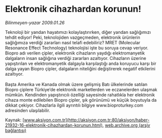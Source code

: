 # Elektronik cihazhardan korunun!

*Bilinmeyen-yazar 2009.01.26*

<font class="agenda2NewsSpot">
 Teknoloji bir yandan hayatımızı kolaylaştırırken, diğer yandan sağlığımızı tehdit ediyor! Peki, teknolojiden vazgeçmeden, elektronik ürünlerin sağlığımıza verdiği zararları nasıl telafi edebiliriz?
</font>
<font class="newsDetail">
 MRET (Molecular Resonance Effect Technology) teknolojisi işte bu soruya cevap veriyor. Biopro adı verilen çipler, elektronik cihazların yaydığı elektromanyetik dalgaların insan sağlığına verdiği zararları azaltıyor. Cihazların üzerine yapıştırılan ve elektromanyetik dalgayla karşılaştığı anda koruyucu karşı bir dalga yayan Biopro çipler, dalgaların niteliğini değiştirerek negatif etkilerini azaltıyor.
 <br/>
 <br/>
 Başta Amerika ve Kanada olmak üzere gelişmiş Batı ülkelerinde satılan Biopro çiplere Türkiye’de elektronik marketlerden ve eczanelerden ulaşmak mümkün. Kendinden yapıştırıcılı özelliği sayesinde rahatlıkla her elektronik cihaza monte edilebilen Biopro çipler, şık görünümü ve küçük boyutuyla da dikkat çekiyor. Cihazlarla ilgili ayrıntılı bilgiye www.bioproturkey.com adresinden ulaşılabilir.
 <br/>
</font>

Kaynak: [www.aksiyon.com.tr](http://aksiyon.com.tr:80/aksiyon/haber-21932-16-elektronik-cihazhardan-korunun.html), [web.archive.org (arşiv bağlantısı)](http://web.archive.org/web/20100802052131/http://aksiyon.com.tr:80/aksiyon/haber-21932-16-elektronik-cihazhardan-korunun.html)
